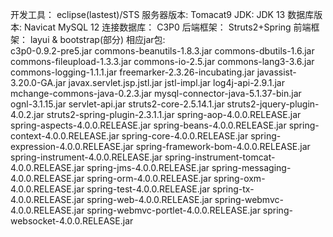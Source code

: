 开发工具：       eclipse(lastest)/STS
服务器版本:      Tomacat9
JDK:            JDK 13
数据库版本:      Navicat MySQL 12
连接数据库：   	C3P0
后端框架：     	Struts2+Spring
前端框架：     	layui & bootstrap(部分)
相应jar包:      	
				c3p0-0.9.2-pre5.jar
				commons-beanutils-1.8.3.jar
				commons-dbutils-1.6.jar
				commons-fileupload-1.3.3.jar
				commons-io-2.5.jar
				commons-lang3-3.6.jar
				commons-logging-1.1.1.jar
				freemarker-2.3.26-incubating.jar
				javassist-3.20.0-GA.jar
				javax.servlet.jsp.jstl.jar
				jstl-impl.jar
				log4j-api-2.9.1.jar
				mchange-commons-java-0.2.3.jar
				mysql-connector-java-5.1.37-bin.jar
				ognl-3.1.15.jar
				servlet-api.jar
				struts2-core-2.5.14.1.jar
				struts2-jquery-plugin-4.0.2.jar
				struts2-spring-plugin-2.3.1.1.jar
				spring-aop-4.0.0.RELEASE.jar
				spring-aspects-4.0.0.RELEASE.jar
				spring-beans-4.0.0.RELEASE.jar
				spring-context-4.0.0.RELEASE.jar
				spring-core-4.0.0.RELEASE.jar
				spring-expression-4.0.0.RELEASE.jar
				spring-framework-bom-4.0.0.RELEASE.jar
				spring-instrument-4.0.0.RELEASE.jar
				spring-instrument-tomcat-4.0.0.RELEASE.jar
				spring-jms-4.0.0.RELEASE.jar
				spring-messaging-4.0.0.RELEASE.jar
				spring-orm-4.0.0.RELEASE.jar
				spring-oxm-4.0.0.RELEASE.jar
				spring-test-4.0.0.RELEASE.jar
				spring-tx-4.0.0.RELEASE.jar
				spring-web-4.0.0.RELEASE.jar
				spring-webmvc-4.0.0.RELEASE.jar
				spring-webmvc-portlet-4.0.0.RELEASE.jar
				spring-websocket-4.0.0.RELEASE.jar
